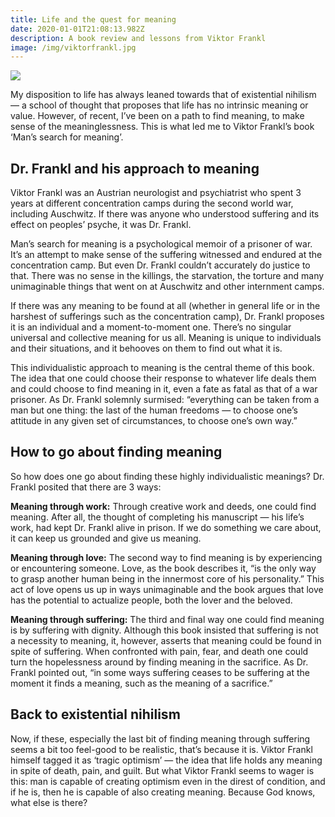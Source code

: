 ```yaml
---
title: Life and the quest for meaning
date: 2020-01-01T21:08:13.982Z
description: A book review and lessons from Viktor Frankl
image: /img/viktorfrankl.jpg
---
```

![](/img/mansearch.png)

My disposition to life has always leaned towards that of existential nihilism — a school of thought that proposes that life has no intrinsic meaning or value. However, of recent, I’ve been on a path to find meaning, to make sense of the meaninglessness. This is what led me to Viktor Frankl’s book ‘Man’s search for meaning’.

## Dr. Frankl and his approach to meaning

Viktor Frankl was an Austrian neurologist and psychiatrist who spent 3 years at different concentration camps during the second world war, including Auschwitz. If there was anyone who understood suffering and its effect on peoples’ psyche, it was Dr. Frankl.

Man’s search for meaning is a psychological memoir of a prisoner of war. It’s an attempt to make sense of the suffering witnessed and endured at the concentration camp. But even Dr. Frankl couldn’t accurately do justice to that. There was no sense in the killings, the starvation, the torture and many unimaginable things that went on at Auschwitz and other internment camps.

If there was any meaning to be found at all (whether in general life or in the harshest of sufferings such as the concentration camp), Dr. Frankl proposes it is an individual and a moment-to-moment one. There’s no singular universal and collective meaning for us all. Meaning is unique to individuals and their situations, and it behooves on them to find out what it is.

This individualistic approach to meaning is the central theme of this book. The idea that one could choose their response to whatever life deals them and could choose to find meaning in it, even a fate as fatal as that of a war prisoner. As Dr. Frankl solemnly surmised: “everything can be taken from a man but one thing: the last of the human freedoms — to choose one’s attitude in any given set of circumstances, to choose one’s own way.”

## How to go about finding meaning

So how does one go about finding these highly individualistic meanings? Dr. Frankl posited that there are 3 ways:

**Meaning through work:** Through creative work and deeds, one could find meaning. After all, the thought of completing his manuscript — his life’s work, had kept Dr. Frankl alive in prison. If we do something we care about, it can keep us grounded and give us meaning.

**Meaning through love:** The second way to find meaning is by experiencing or encountering someone. Love, as the book describes it, “is the only way to grasp another human being in the innermost core of his personality.” This act of love opens us up in ways unimaginable and the book argues that love has the potential to actualize people, both the lover and the beloved.

**Meaning through suffering:** The third and final way one could find meaning is by suffering with dignity. Although this book insisted that suffering is not a necessity to meaning, it, however, asserts that meaning could be found in spite of suffering. When confronted with pain, fear, and death one could turn the hopelessness around by finding meaning in the sacrifice. As Dr. Frankl pointed out, “in some ways suffering ceases to be suffering at the moment it finds a meaning, such as the meaning of a sacrifice.”

## Back to existential nihilism

Now, if these, especially the last bit of finding meaning through suffering seems a bit too feel-good to be realistic, that’s because it is. Viktor Frankl himself tagged it as ‘tragic optimism’ — the idea that life holds any meaning in spite of death, pain, and guilt. But what Viktor Frankl seems to wager is this: man is capable of creating optimism even in the direst of condition, and if he is, then he is capable of also creating meaning. Because God knows, what else is there?

